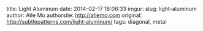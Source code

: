 title: Light Aluminum
date: 2014-02-17 18:06:33
imgur: 
slug: light-aluminum
author: Atle Mo
authorsite: http://atlemo.com
original: http://subtlepatterns.com/light-aluminum/
tags: diagonal, metal
